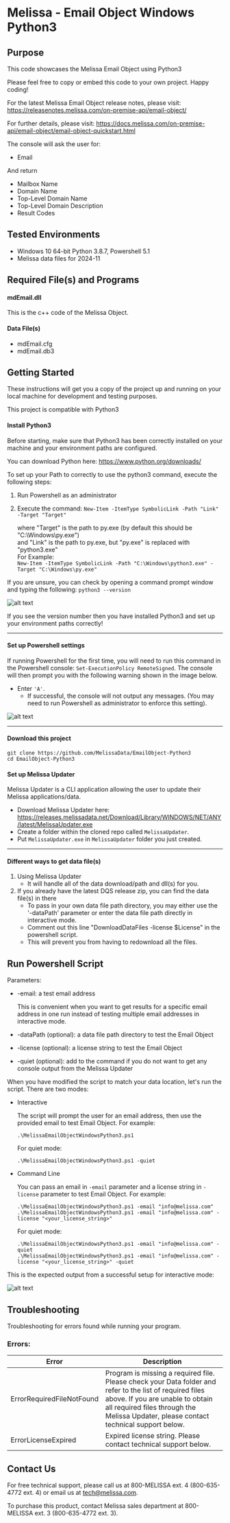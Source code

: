 # Melissa - Email Object Windows Python3

## Purpose
This code showcases the Melissa Email Object using Python3

Please feel free to copy or embed this code to your own project. Happy coding!

For the latest Melissa Email Object release notes, please visit: https://releasenotes.melissa.com/on-premise-api/email-object/

For further details, please visit: https://docs.melissa.com/on-premise-api/email-object/email-object-quickstart.html

The console will ask the user for:

- Email

And return 

- Mailbox Name
- Domain Name
- Top-Level Domain Name
- Top-Level Domain Description
- Result Codes

## Tested Environments
- Windows 10 64-bit Python 3.8.7, Powershell 5.1
- Melissa data files for 2024-11

## Required File(s) and Programs

#### mdEmail.dll

This is the c++ code of the Melissa Object.

#### Data File(s)
- mdEmail.cfg
- mdEmail.db3

## Getting Started
These instructions will get you a copy of the project up and running on your local machine for development and testing purposes.

This project is compatible with Python3

#### Install Python3
Before starting, make sure that Python3 has been correctly installed on your machine and your environment paths are configured. 

You can download Python here: 
https://www.python.org/downloads/

To set up your Path to correctly to use the python3 command, execute the following steps:
1) Run Powershell as an administrator 
2) Execute the command: 
`New-Item -ItemType SymbolicLink -Path "Link" -Target "Target"`

    where "Target" is the path to py.exe (by default this should be "C:\Windows\py.exe")\
    and "Link" is the path to py.exe, but "py.exe" is replaced with "python3.exe"\
    For Example:\
    `New-Item -ItemType SymbolicLink -Path "C:\Windows\python3.exe" -Target "C:\Windows\py.exe"`

If you are unsure, you can check by opening a command prompt window and typing the following:
`python3 --version`

![alt text](/screenshots/python_version.PNG)

If you see the version number then you have installed Python3 and set up your environment paths correctly!

----------------------------------------

#### Set up Powershell settings
If running Powershell for the first time, you will need to run this command in the Powershell console: `Set-ExecutionPolicy RemoteSigned`.
The console will then prompt you with the following warning shown in the image below. 
 - Enter `'A'`. 
 	- If successful, the console will not output any messages. (You may need to run Powershell as administrator to enforce this setting).
	
 ![alt text](/screenshots/powershell_executionpolicy.png)

----------------------------------------

#### Download this project
```
git clone https://github.com/MelissaData/EmailObject-Python3
cd EmailObject-Python3
```

#### Set up Melissa Updater 
Melissa Updater is a CLI application allowing the user to update their Melissa applications/data. 

- Download Melissa Updater here: <https://releases.melissadata.net/Download/Library/WINDOWS/NET/ANY/latest/MelissaUpdater.exe>
- Create a folder within the cloned repo called `MelissaUpdater`.
- Put `MelissaUpdater.exe` in `MelissaUpdater` folder you just created.

----------------------------------------

#### Different ways to get data file(s)
1.  Using Melissa Updater
    - It will handle all of the data download/path and dll(s) for you. 
2.  If you already have the latest DQS release zip, you can find the data file(s) in there
	- To pass in your own data file path directory, you may either use the '-dataPath' parameter or enter the data file path directly in interactive mode.
	- Comment out this line "DownloadDataFiles -license $License" in the powershell script.
	- This will prevent you from having to redownload all the files.

## Run Powershell Script
Parameters:
- -email: a test email address
 	
  This is convenient when you want to get results for a specific email address in one run instead of testing multiple email addresses in interactive mode.  

- -dataPath (optional): a data file path directory to test the Email Object
- -license (optional): a license string to test the Email Object
- -quiet (optional): add to the command if you do not want to get any console output from the Melissa Updater

When you have modified the script to match your data location, let's run the script. There are two modes:
- Interactive 

    The script will prompt the user for an email address, then use the provided email to test Email Object. For example:
    ```
    .\MelissaEmailObjectWindowsPython3.ps1
    ```
    For quiet mode:
    ```
    .\MelissaEmailObjectWindowsPython3.ps1 -quiet
    ```
- Command Line 

    You can pass an email in ```-email``` parameter and a license string in ```-license``` parameter to test Email Object. For example:
    ```
    .\MelissaEmailObjectWindowsPython3.ps1 -email "info@melissa.com" 
    .\MelissaEmailObjectWindowsPython3.ps1 -email "info@melissa.com" -license "<your_license_string>"
    ```
    For quiet mode:
    ```
    .\MelissaEmailObjectWindowsPython3.ps1 -email "info@melissa.com" -quiet
    .\MelissaEmailObjectWindowsPython3.ps1 -email "info@melissa.com" -license "<your_license_string>" -quiet
    ```
This is the expected output from a successful setup for interactive mode:

![alt text](/screenshots/output.png)

## Troubleshooting
Troubleshooting for errors found while running your program.

### Errors:
| Error      | Description |
| ----------- | ----------- |
| ErrorRequiredFileNotFound      | Program is missing a required file. Please check your Data folder and refer to the list of required files above. If you are unable to obtain all required files through the Melissa Updater, please contact technical support below. |
| ErrorLicenseExpired   | Expired license string. Please contact technical support below. |

## Contact Us
For free technical support, please call us at 800-MELISSA ext. 4
(800-635-4772 ext. 4) or email us at tech@melissa.com.

To purchase this product, contact Melissa sales department at
800-MELISSA ext. 3 (800-635-4772 ext. 3).
